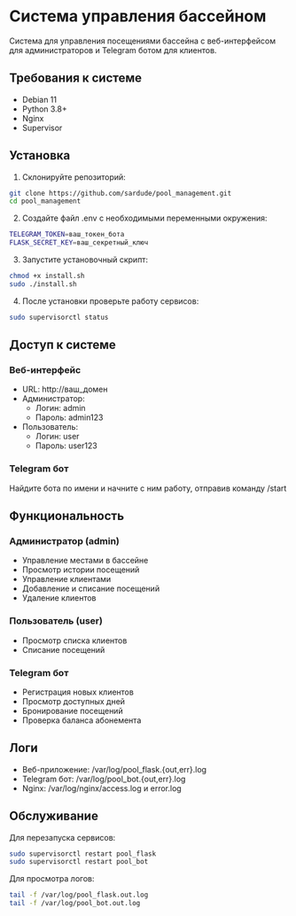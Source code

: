 # Система управления бассейном

Система для управления посещениями бассейна с веб-интерфейсом для администраторов и Telegram ботом для клиентов.

## Требования к системе

- Debian 11
- Python 3.8+
- Nginx
- Supervisor

## Установка

1. Склонируйте репозиторий:
```bash
git clone https://github.com/sardude/pool_management.git
cd pool_management
```

2. Создайте файл .env с необходимыми переменными окружения:
```bash
TELEGRAM_TOKEN=ваш_токен_бота
FLASK_SECRET_KEY=ваш_секретный_ключ
```

3. Запустите установочный скрипт:
```bash
chmod +x install.sh
sudo ./install.sh
```

4. После установки проверьте работу сервисов:
```bash
sudo supervisorctl status
```

## Доступ к системе

### Веб-интерфейс
- URL: http://ваш_домен
- Администратор:
  - Логин: admin
  - Пароль: admin123
- Пользователь:
  - Логин: user
  - Пароль: user123

### Telegram бот
Найдите бота по имени и начните с ним работу, отправив команду /start

## Функциональность

### Администратор (admin)
- Управление местами в бассейне
- Просмотр истории посещений
- Управление клиентами
- Добавление и списание посещений
- Удаление клиентов

### Пользователь (user)
- Просмотр списка клиентов
- Списание посещений

### Telegram бот
- Регистрация новых клиентов
- Просмотр доступных дней
- Бронирование посещений
- Проверка баланса абонемента

## Логи

- Веб-приложение: /var/log/pool_flask.{out,err}.log
- Telegram бот: /var/log/pool_bot.{out,err}.log
- Nginx: /var/log/nginx/access.log и error.log

## Обслуживание

Для перезапуска сервисов:
```bash
sudo supervisorctl restart pool_flask
sudo supervisorctl restart pool_bot
```

Для просмотра логов:
```bash
tail -f /var/log/pool_flask.out.log
tail -f /var/log/pool_bot.out.log
